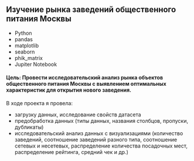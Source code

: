 ## Изучение рынка заведений общественного питания Москвы
- Python
- pandas
- matplotlib
- seaborn
- phik_matrix
- Jupiter Notebook

#### Цель: Провести исследовательский анализ рынка объектов общественного питания Москвы с выявлением оптимальных характеристик для открытия нового заведения.

В ходе проекта я провела:

- загрузку данных, исследование свойств датасета
- предобработка данных (типы данных, названия столбцов, пропуски, дубликаты)
- исследовательский анализ данных с визуализациями (количество заведений, соотношение заведений разного типа, соотношение сетевых и несетевых, распределение количества посадочных мест, распределение рейтинга, средний чек и др.)


